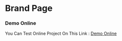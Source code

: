 # Brand Page
### Demo Online
You Can Test Online Project On This Link : [Demo Online](https://sajjaddg.github.io/brand-page/) 
